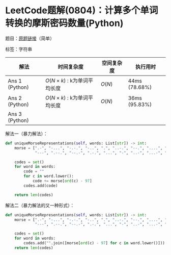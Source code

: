 # LeetCode题解(0804)：计算多个单词转换的摩斯密码数量(Python)

题目：[原题链接](https://leetcode-cn.com/problems/unique-morse-code-words/)（简单）

标签：字符串

| 解法           | 时间复杂度                 | 空间复杂度 | 执行用时      |
| -------------- | -------------------------- | ---------- | ------------- |
| Ans 1 (Python) | $O(N×k)$ : k为单词平均长度 | $O(N)$     | 44ms (78.68%) |
| Ans 2 (Python) | $O(N×k)$ : k为单词平均长度 | $O(N)$     | 36ms (95.83%) |
| Ans 3 (Python) |                            |            |               |

解法一（暴力解法）：

```python
def uniqueMorseRepresentations(self, words: List[str]) -> int:
    morse = [".-", "-...", "-.-.", "-..", ".", "..-.", "--.", "....", "..", ".---", "-.-", ".-..", "--", "-.",
             "---", ".--.", "--.-", ".-.", "...", "-", "..-", "...-", ".--", "-..-", "-.--", "--.."]

    codes = set()
    for word in words:
        code = ""
        for c in word.lower():
            code += morse[ord(c) - 97]
        codes.add(code)

    return len(codes)
```

解法二（暴力解法的又一种形式）：

```python
def uniqueMorseRepresentations(self, words: List[str]) -> int:
    morse = [".-", "-...", "-.-.", "-..", ".", "..-.", "--.", "....", "..", ".---", "-.-", ".-..", "--", "-.",
             "---", ".--.", "--.-", ".-.", "...", "-", "..-", "...-", ".--", "-..-", "-.--", "--.."]

    codes = set()
    for word in words:
        codes.add("".join([morse[ord(c) - 97] for c in word.lower()]))
    return len(codes)
```